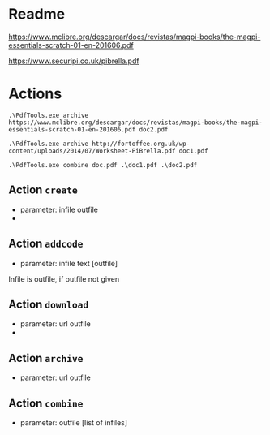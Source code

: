 # Readme

https://www.mclibre.org/descargar/docs/revistas/magpi-books/the-magpi-essentials-scratch-01-en-201606.pdf

https://www.securipi.co.uk/pibrella.pdf

# Actions

    .\PdfTools.exe archive https://www.mclibre.org/descargar/docs/revistas/magpi-books/the-magpi-essentials-scratch-01-en-201606.pdf doc2.pdf

    .\PdfTools.exe archive http://fortoffee.org.uk/wp-content/uploads/2014/07/Worksheet-PiBrella.pdf doc1.pdf

    .\PdfTools.exe combine doc.pdf .\doc1.pdf .\doc2.pdf


## Action `create`

* parameter: infile outfile
* 
## Action `addcode`

* parameter: infile text [outfile]

Infile is outfile, if outfile not given
 
## Action `download`

* parameter: url outfile
* 
## Action `archive`

* parameter: url outfile

## Action `combine`

* parameter: outfile [list of infiles]